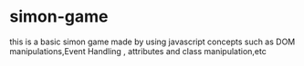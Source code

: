 # simon-game
this is a basic simon game made by using javascript concepts such as DOM manipulations,Event Handling , attributes and class manipulation,etc
